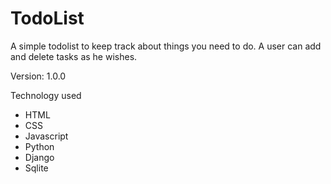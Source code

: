 # TodoList

A simple todolist to keep track about things you need to do. A user can add and delete tasks as he wishes.

Version: 1.0.0

Technology used
* HTML
* CSS
* Javascript
* Python
* Django
* Sqlite